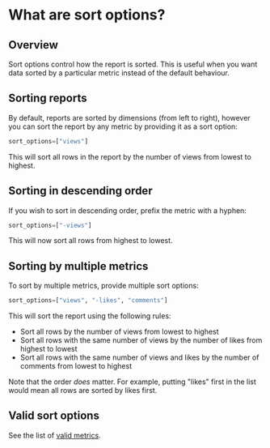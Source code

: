 # What are sort options?

## Overview

Sort options control how the report is sorted.
This is useful when you want data sorted by a particular metric instead of the default behaviour.

## Sorting reports

By default, reports are sorted by dimensions (from left to right), however you can sort the report by any metric by providing it as a sort option:

```py
sort_options=["views"]
```

This will sort all rows in the report by the number of views from lowest to highest.

## Sorting in descending order

If you wish to sort in descending order, prefix the metric with a hyphen:

```py
sort_options=["-views"]
```

This will now sort all rows from highest to lowest.

## Sorting by multiple metrics

To sort by multiple metrics, provide multiple sort options:

```py
sort_options=["views", "-likes", "comments"]
```

This will sort the report using the following rules:

* Sort all rows by the number of views from lowest to highest
* Sort all rows with the same number of views by the number of likes from highest to lowest
* Sort all rows with the same number of views and likes by the number of comments from lowest to highest

Note that the order *does* matter.
For example, putting "likes" first in the list would mean all rows are sorted by likes first.

## Valid sort options

See the list of [valid metrics](../metrics).
